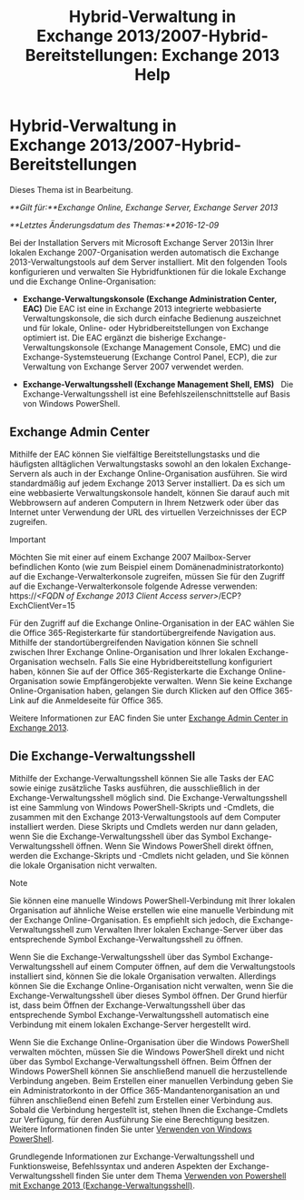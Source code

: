 ﻿---
title: 'Hybrid-Verwaltung in Exchange 2013/2007-Hybrid-Bereitstellungen: Exchange 2013 Help'
TOCTitle: Hybrid-Verwaltung in Exchange 2013/2007-Hybrid-Bereitstellungen
ms:assetid: 4b4370d5-1645-4b44-b4e0-c585fcaf970f
ms:mtpsurl: https://technet.microsoft.com/de-de/library/Dn151299(v=EXCHG.150)
ms:contentKeyID: 54651526
ms.date: 01/01/2018
mtps_version: v=EXCHG.150
ms.translationtype: HT
---

# Hybrid-Verwaltung in Exchange 2013/2007-Hybrid-Bereitstellungen

Dieses Thema ist in Bearbeitung.  

_**Gilt für:**Exchange Online, Exchange Server, Exchange Server 2013_

_**Letztes Änderungsdatum des Themas:**2016-12-09_

Bei der Installation Servers mit Microsoft Exchange Server 2013in Ihrer lokalen Exchange 2007-Organisation werden automatisch die Exchange 2013-Verwaltungstools auf dem Server installiert. Mit den folgenden Tools konfigurieren und verwalten Sie Hybridfunktionen für die lokale Exchange und die Exchange Online-Organisation:

  - **Exchange-Verwaltungskonsole (Exchange Administration Center, EAC)** Die EAC ist eine in Exchange 2013 integrierte webbasierte Verwaltungskonsole, die sich durch einfache Bedienung auszeichnet und für lokale, Online- oder Hybridbereitstellungen von Exchange optimiert ist. Die EAC ergänzt die bisherige Exchange-Verwaltungskonsole (Exchange Management Console, EMC) und die Exchange-Systemsteuerung (Exchange Control Panel, ECP), die zur Verwaltung von Exchange Server 2007 verwendet werden.

  - **Exchange-Verwaltungsshell (Exchange Management Shell, EMS)**   Die Exchange-Verwaltungsshell ist eine Befehlszeilenschnittstelle auf Basis von Windows PowerShell.

## Exchange Admin Center

Mithilfe der EAC können Sie vielfältige Bereitstellungstasks und die häufigsten alltäglichen Verwaltungstasks sowohl an den lokalen Exchange-Servern als auch in der Exchange Online-Organisation ausführen. Sie wird standardmäßig auf jedem Exchange 2013 Server installiert. Da es sich um eine webbasierte Verwaltungskonsole handelt, können Sie darauf auch mit Webbrowsern auf anderen Computern in Ihrem Netzwerk oder über das Internet unter Verwendung der URL des virtuellen Verzeichnisses der ECP zugreifen.


> [!IMPORTANT]
> Möchten Sie mit einer auf einem Exchange 2007 Mailbox-Server befindlichen Konto (wie zum Beispiel einem Domänenadministratorkonto) auf die Exchange-Verwalterkonsole zugreifen, müssen Sie für den Zugriff auf die Exchange-Verwalterkonsole folgende Adresse verwenden:<BR>https://<EM>&lt;FQDN of Exchange 2013 Client Access server&gt;</EM>/ECP? ExchClientVer=15



Für den Zugriff auf die Exchange Online-Organisation in der EAC wählen Sie die Office 365-Registerkarte für standortübergreifende Navigation aus. Mithilfe der standortübergreifenden Navigation können Sie schnell zwischen Ihrer Exchange Online-Organisation und Ihrer lokalen Exchange-Organisation wechseln. Falls Sie eine Hybridbereitstellung konfiguriert haben, können Sie auf der Office 365-Registerkarte die Exchange Online-Organisation sowie Empfängerobjekte verwalten. Wenn Sie keine Exchange Online-Organisation haben, gelangen Sie durch Klicken auf den Office 365-Link auf die Anmeldeseite für Office 365.

Weitere Informationen zur EAC finden Sie unter [Exchange Admin Center in Exchange 2013](https://technet.microsoft.com/de-de/library/jj150562\(v=exchg.150\)).

## Die Exchange-Verwaltungsshell

Mithilfe der Exchange-Verwaltungsshell können Sie alle Tasks der EAC sowie einige zusätzliche Tasks ausführen, die ausschließlich in der Exchange-Verwaltungsshell möglich sind. Die Exchange-Verwaltungsshell ist eine Sammlung von Windows PowerShell-Skripts und -Cmdlets, die zusammen mit den Exchange 2013-Verwaltungstools auf dem Computer installiert werden. Diese Skripts und Cmdlets werden nur dann geladen, wenn Sie die Exchange-Verwaltungsshell über das Symbol Exchange-Verwaltungsshell öffnen. Wenn Sie Windows PowerShell direkt öffnen, werden die Exchange-Skripts und -Cmdlets nicht geladen, und Sie können die lokale Organisation nicht verwalten.


> [!NOTE]
> Sie können eine manuelle Windows PowerShell-Verbindung mit Ihrer lokalen Organisation auf ähnliche Weise erstellen wie eine manuelle Verbindung mit der Exchange Online-Organisation. Es empfiehlt sich jedoch, die Exchange-Verwaltungsshell zum Verwalten Ihrer lokalen Exchange-Server über das entsprechende Symbol Exchange-Verwaltungsshell zu öffnen.



Wenn Sie die Exchange-Verwaltungsshell über das Symbol Exchange-Verwaltungsshell auf einem Computer öffnen, auf dem die Verwaltungstools installiert sind, können Sie die lokale Organisation verwalten. Allerdings können Sie die Exchange Online-Organisation nicht verwalten, wenn Sie die Exchange-Verwaltungsshell über dieses Symbol öffnen. Der Grund hierfür ist, dass beim Öffnen der Exchange-Verwaltungsshell über das entsprechende Symbol Exchange-Verwaltungsshell automatisch eine Verbindung mit einem lokalen Exchange-Server hergestellt wird.

Wenn Sie die Exchange Online-Organisation über die Windows PowerShell verwalten möchten, müssen Sie die Windows PowerShell direkt und nicht über das Symbol Exchange-Verwaltungsshell öffnen. Beim Öffnen der Windows PowerShell können Sie anschließend manuell die herzustellende Verbindung angeben. Beim Erstellen einer manuellen Verbindung geben Sie ein Administratorkonto in der Office 365-Mandantenorganisation an und führen anschließend einen Befehl zum Erstellen einer Verbindung aus. Sobald die Verbindung hergestellt ist, stehen Ihnen die Exchange-Cmdlets zur Verfügung, für deren Ausführung Sie eine Berechtigung besitzen. Weitere Informationen finden Sie unter [Verwenden von Windows PowerShell](http://go.microsoft.com/fwlink/p/?linkid=209660).

Grundlegende Informationen zur Exchange-Verwaltungsshell und Funktionsweise, Befehlssyntax und anderen Aspekten der Exchange-Verwaltungsshell finden Sie unter dem Thema [Verwenden von Powershell mit Exchange 2013 (Exchange-Verwaltungsshell)](https://technet.microsoft.com/de-de/library/bb123778\(v=exchg.150\)).

